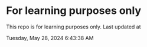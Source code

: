 # For learning purposes only
This repo is for learning purposes only.
Last updated at

Tuesday, May 28, 2024 6:43:38 AM

